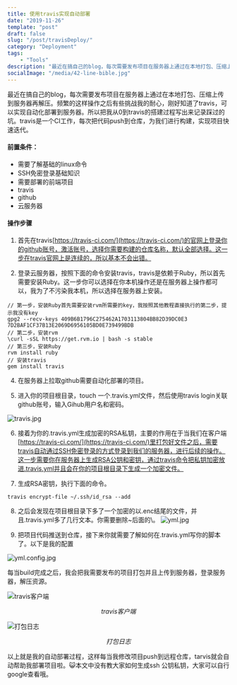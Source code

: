 ```yaml
---
title: 使用travis实现自动部署
date: "2019-11-26"
template: "post"
draft: false
slug: "/post/travisDeploy/"
category: "Deployment"
tags: 
    - "Tools"
description: "最近在搞自己的blog，每次需要发布项目在服务器上通过在本地打包、压缩上传到服务器再解压。频繁的这样操作之后有些挑战我的耐心，刚好知道了travis，可以实现自动化部署到服务器。所以把我从0到travis的搭建过程写出来记录踩过的坑。travis是一个CI工作，每次把代码push到仓库，为我们进行构建，实现项目快速迭代。"
socialImage: "/media/42-line-bible.jpg"
---
```

最近在搞自己的blog，每次需要发布项目在服务器上通过在本地打包、压缩上传到服务器再解压。频繁的这样操作之后有些挑战我的耐心，刚好知道了travis，可以实现自动化部署到服务器。所以把我从0到travis的搭建过程写出来记录踩过的坑。travis是一个CI工作，每次把代码push到仓库，为我们进行构建，实现项目快速迭代。

#### 前置条件：
* 需要了解基础的linux命令
* SSH免密登录基础知识
* 需要部署的前端项目
* travis
* github
* 云服务器   

#### 操作步骤

1.  首先在travis[https://travis-ci.com/](https://travis-ci.com/)的官网上登录你的github账号，激活账号，选择你需要构建的仓库名称，默认全部选择。这一步在travis官网上是连续的，所以基本不会出错。

2.  登录云服务器，按照下面的命令安装travis，travis是依赖于Ruby，所以首先需要安装Ruby。这一步你可以选择在你本机操作还是在服务器上操作都可以，我为了不污染我本机，所以选择在服务器上安装。
```
// 第一步，安装Ruby首先需要安装rvm所需要的key，我按照其他教程直接执行的第二步，提示我没有key
gpg2 --recv-keys 409B6B1796C275462A1703113804BB82D39DC0E3 7D2BAF1CF37B13E2069D6956105BD0E739499BDB
// 第二步，安装rvm
\curl -sSL https://get.rvm.io | bash -s stable
// 第三步，安装Ruby
rvm install ruby
// 安装travis
gem install travis
``` 

4.  在服务器上拉取github需要自动化部署的项目。  

5.  进入你的项目根目录，touch 一个.travis.yml文件，然后使用travis login关联github账号，输入Gihub用户名和密码。

![travis.jpg](/media/travis.jpg)

6.  接着为你的.travis.yml生成加密的RSA私钥，主要的作用在于当我们在客户端[https://travis-ci.com/](https://travis-ci.com/)里打包好文件之后，需要travis自动通过SSH免密登录的方式登录到我们的服务器，进行后续的操作。这一步需要你在服务器上生成RSA公钥和密钥，通过travis命令把私钥加密放进.travis.yml并且会在你的项目根目录下生成一个加密文件。

7.  生成RSA密钥，执行下面的命令。
```
travis encrypt-file ~/.ssh/id_rsa --add
```

8.  之后会发现在项目根目录下多了一个加密的以.enc结尾的文件，并且.travis.yml多了几行文本。你需要删除~后面的\。
![yml.jpg](/media/yml.jpg)

9.  把项目代码推送到仓库，接下来你就需要了解如何在.travis.yml写你的脚本了。以下是我的配置

![yml.config.jpg](/media/yml.config.jpg)

每当build完成之后，我会把我需要发布的项目打包并且上传到服务器，登录服务器，解压资源。

![travis客户端](/media/result-yml.jpg)
<p style="text-align: center"><em>travis客户端</em></p>

![打包日志](/media/console.jpg)
<p style="text-align: center"><em>打包日志</em></p>

以上就是我的自动部署过程，这样每当我修改项目push到远程仓库，tarvis就会自动帮助我部署项目啦。😺本文中没有教大家如何生成ssh 公钥私钥，大家可以自行google查看哦。
